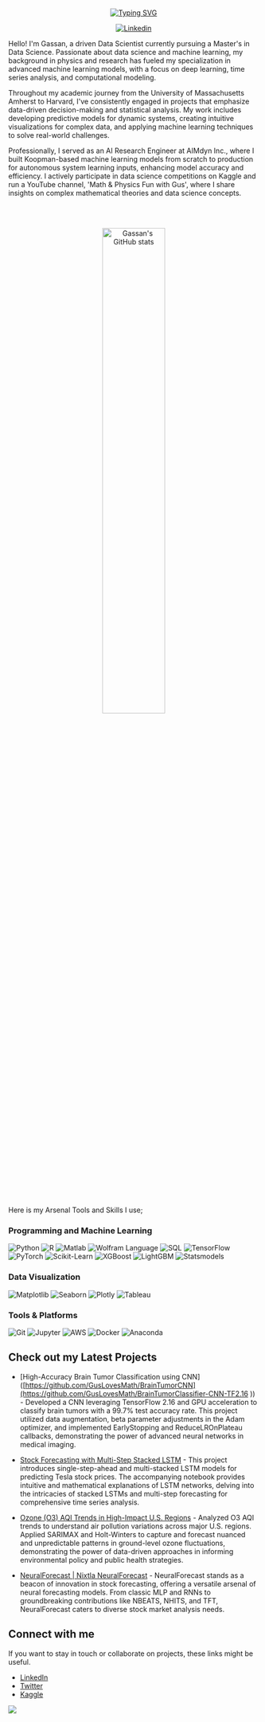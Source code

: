 <br>

<p align="center">
<a href="https://github.com/GusLovesMath"><img src="https://readme-typing-svg.demolab.com?font=Roboto+Mono+Bold&size=60&pause=1000&color=FF6347&center=true&vCenter=true&width=500&lines=Hi+%F0%9F%91%8B!+I+am+Gus;Nice+to+meet+you!" alt="Typing SVG" /></a>
</p>

<p align="center">
    <a href="https://www.linkedin.com/in/gassanyacteen/"><img alt="Linkedin" src="https://img.shields.io/badge/Linkedin-0A66C2?logo=Linkedin&logoColor=white"></a>
</p>

<p align="left">

Hello! I'm Gassan, a driven Data Scientist currently pursuing a Master's in Data Science. Passionate about data science and machine learning, my background in physics and research has fueled my specialization in advanced machine learning models, with a focus on deep learning, time series analysis, and computational modeling.

Throughout my academic journey from the University of Massachusetts Amherst to Harvard, I've consistently engaged in projects that emphasize data-driven decision-making and statistical analysis. My work includes developing predictive models for dynamic systems, creating intuitive visualizations for complex data, and applying machine learning techniques to solve real-world challenges.

Professionally, I served as an AI Research Engineer at AIMdyn Inc., where I built Koopman-based machine learning models from scratch to production for autonomous system learning inputs, enhancing model accuracy and efficiency. I actively participate in data science competitions on Kaggle and run a YouTube channel, 'Math & Physics Fun with Gus', where I share insights on complex mathematical theories and data science concepts.

</p>

<br>
<br>
<p align="center">
  <img width="50%" src="https://github-readme-stats-five-topaz-76.vercel.app/api?username=GusLovesMath&show_icons=true&theme=dark" alt="Gassan's GitHub stats"></img>
</p>

Here is my Arsenal Tools and Skills I use;

<h3 align="left">Programming and Machine Learning</h3>
<p>
    <img alt="Python" src="https://img.shields.io/badge/Python-3776AB.svg?logo=python&logoColor=white"></img>
    <img alt="R" src="https://img.shields.io/badge/R-276DC3.svg?logo=r&logoColor=white"></img>
    <img alt="Matlab" src="https://img.shields.io/badge/Matlab-0076A8.svg?logo=matlab&logoColor=white"></img>
    <img alt="Wolfram Language" src="https://img.shields.io/badge/Wolfram%20Language-DD1100.svg?&logoColor=white"></img>
    <img alt="SQL" src="https://img.shields.io/badge/SQL-4479A1.svg?logo=MySQL&logoColor=white"></img>
    <img alt="TensorFlow" src="https://img.shields.io/badge/TensorFlow-FF6F00.svg?logo=TensorFlow&logoColor=white"></img>
    <img alt="PyTorch" src="https://img.shields.io/badge/PyTorch-EE4C2C.svg?logo=PyTorch&logoColor=white"></img>
    <img alt="Scikit-Learn" src="https://img.shields.io/badge/ScikitLearn-F7931E.svg?logo=scikit-learn&logoColor=white"></img>
    <img alt="XGBoost" src="https://img.shields.io/badge/XGBoost-28A745.svg?logo=xgboost&logoColor=white"></img>
    <img alt="LightGBM" src="https://img.shields.io/badge/LightGBM-F9A03C.svg?logo=lightgbm&logoColor=white"></img>
    <img alt="Statsmodels" src="https://img.shields.io/badge/Statsmodels-DA8B16.svg?logo=statsmodels&logoColor=white"></img>
</p>

<h3 align="left">Data Visualization</h3>
<p>
    <img alt="Matplotlib" src="https://img.shields.io/badge/Matplotlib-11557c.svg?logo=Python&logoColor=white"></img>
    <img alt="Seaborn" src="https://img.shields.io/badge/Seaborn-15D8B0.svg?logo=Seaborn&logoColor=white"></img>
    <img alt="Plotly" src="https://img.shields.io/badge/Plotly-3F4F75.svg?logo=plotly&logoColor=white"></img>
    <img alt="Tableau" src="https://img.shields.io/badge/Tableau-E97627.svg?logo=Tableau&logoColor=white"></img>
</p>

<h3 align="left">Tools & Platforms</h3>
<p>
    <img alt="Git" src="https://img.shields.io/badge/Git-F05033.svg?logo=git&logoColor=white"></img>
    <img alt="Jupyter" src="https://img.shields.io/badge/Jupyter-F37626.svg?logo=Jupyter&logoColor=white"></img>
    <img alt="AWS" src="https://img.shields.io/badge/AWS-232F3E.svg?logo=amazonaws&logoColor=white"></img>
    <img alt="Docker" src="https://img.shields.io/badge/Docker-2496ED.svg?logo=docker&logoColor=white"></img>
    <img alt="Anaconda" src="https://img.shields.io/badge/Anaconda-44A833.svg?logo=Anaconda&logoColor=white"></img>
</p>

## Check out my Latest Projects

- [High-Accuracy Brain Tumor Classification using CNN]([https://github.com/GusLovesMath/BrainTumorCNN](https://github.com/GusLovesMath/BrainTumorClassifier-CNN-TF2.16
)) - Developed a CNN leveraging TensorFlow 2.16 and GPU acceleration to classify brain tumors with a 99.7% test accuracy rate. This project utilized data augmentation, beta parameter adjustments in the Adam optimizer, and implemented EarlyStopping and ReduceLROnPlateau callbacks, demonstrating the power of advanced neural networks in medical imaging.

- [Stock Forecasting with Multi-Step Stacked LSTM](https://github.com/GusLovesMath/Stacked_Multi_Step_LSTM) - This project introduces single-step-ahead and multi-stacked LSTM models for predicting Tesla stock prices. The accompanying notebook provides intuitive and mathematical explanations of LSTM networks, delving into the intricacies of stacked LSTMs and multi-step forecasting for comprehensive time series analysis.

- [Ozone (O3) AQI Trends in High-Impact U.S. Regions](https://github.com/GusLovesMath/O3_AQI_Emission_ML) - Analyzed O3 AQI trends to understand air pollution variations across major U.S. regions. Applied SARIMAX and Holt-Winters to capture and forecast nuanced and unpredictable patterns in ground-level ozone fluctuations, demonstrating the power of data-driven approaches in informing environmental policy and public health strategies.

- [NeuralForecast | Nixtla NeuralForecast]([https://github.com/GusLovesMath/NeuralForecast](https://www.kaggle.com/code/guslovesmath/amazing-neuralforecast-nvda-forecasting)) - NeuralForecast stands as a beacon of innovation in stock forecasting, offering a versatile arsenal of neural forecasting models. From classic MLP and RNNs to groundbreaking contributions like NBEATS, NHITS, and TFT, NeuralForecast caters to diverse stock market analysis needs.

## Connect with me
If you want to stay in touch or collaborate on projects, these links might be useful.
- [LinkedIn](https://www.linkedin.com/in/gassanyacteen/)
- [Twitter](https://twitter.com/GusLovesMath)
- [Kaggle](https://www.kaggle.com/guslovesmath)

![](./profile-3d-contrib/profile-night-rainbow.svg)
